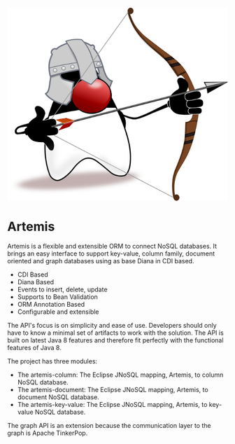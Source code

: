 ![Artemis Project](https://github.com/JNOSQL/diana-site/blob/master/images/duke-artemis.png)
# Artemis
 Artemis is a flexible and extensible ORM to connect NoSQL databases. It brings an easy interface to support key-value, column family, document oriented and graph databases using as base Diana in CDI based.

* CDI Based
* Diana Based
* Events to insert, delete, update
* Supports to Bean Validation
* ORM Annotation Based
* Configurable and extensible

The API's focus is on simplicity and ease of use. Developers should only have to know a minimal set of artifacts to work with the solution. The API is built on latest Java 8 features and therefore fit perfectly with the functional features of Java 8. 

The project has three modules:

* The artemis-column: The Eclipse JNoSQL mapping, Artemis, to column NoSQL database.
* The artemis-document: The Eclipse JNoSQL mapping, Artemis, to document NoSQL database.
* The artemis-key-value: The Eclipse JNoSQL mapping, Artemis, to key-value NoSQL database.

The graph API is an extension because the communication layer to the graph is Apache TinkerPop.